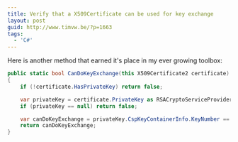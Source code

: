 ```yaml
---
title: Verify that a X509Certificate can be used for key exchange
layout: post
guid: http://www.timvw.be/?p=1663
tags:
  - 'C#'
---
```

Here is another method that earned it's place in my ever growing toolbox:

```csharp
public static bool CanDoKeyExchange(this X509Certificate2 certificate)
{
	if (!certificate.HasPrivateKey) return false;

	var privateKey = certificate.PrivateKey as RSACryptoServiceProvider;
	if (privateKey == null) return false;

	var canDoKeyExchange = privateKey.CspKeyContainerInfo.KeyNumber == KeyNumber.Exchange;
	return canDoKeyExchange;
}
```
